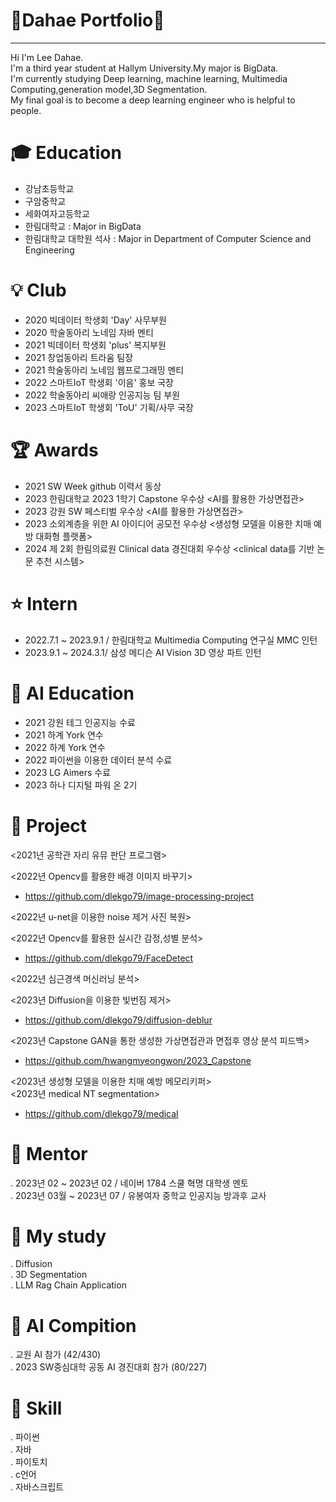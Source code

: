 # 👋Dahae Portfolio👋
-------------------------------------------------------------------------------------------------------------
Hi I'm Lee Dahae.     
I'm a third year student at Hallym University.My major is BigData.     
I'm currently studying Deep learning, machine learning, Multimedia Computing,generation model,3D Segmentation.   
My final goal is to become a deep learning engineer who is helpful to people.

# 🎓 Education

 - 강남초등학교   
 - 구암중학교  
 - 세화여자고등학교  
 - 한림대학교 : Major in BigData
 - 한림대학교 대학원 석사 : Major in Department of Computer Science and Engineering

# 💡 Club 

- 2020 빅데이터 학생회 'Day' 사무부원  
- 2020 학술동아리 노네임 자바 멘티  
- 2021 빅데이터 학생회 'plus' 복지부원   
- 2021 창업동아리 트라움 팀장  
- 2021 학술동아리 노네임 웹프로그래밍 멘티  
- 2022 스마트IoT 학생회 '이음' 홍보 국장  
- 2022 학술동아리 씨애랑 인공지능 팀 부원  
- 2023 스마트IoT 학생회 'ToU' 기획/사무 국장


# 🏆 Awards  
-  2021 SW Week github 이력서 동상  
-  2023 한림대학교 2023 1학기 Capstone 우수상 <AI를 활용한 가상면접관>
-  2023 강원 SW 페스티벌 우수상 <AI를 활용한 가상면접관>
-  2023 소외계층을 위한 AI 아이디어 공모전 우수상 <생성형 모델을 이용한 치매 예방 대화형 플랫폼>
-  2024 제 2회 한림의료원 Clinical data 경진대회 우수상 <clinical data를 기반 논문 추천 시스템>   

  # ⭐ Intern
  - 2022.7.1 ~ 2023.9.1 / 한림대학교 Multimedia Computing 연구실 MMC 인턴
  - 2023.9.1 ~ 2024.3.1/ 삼성 메디슨 AI Vision 3D 영상 파트 인턴  
 
# 📗 AI Education   
- 2021 강원 테그 인공지능 수료   
- 2021 하계 York 연수    
- 2022 하계 York 연수  
- 2022 파이썬을 이용한 데이터 분석 수료  
- 2023 LG Aimers 수료  
- 2023 하나 디지털 파워 온 2기  

# 📕 Project
<2021년 공학관 자리 유뮤 판단 프로그램>  
 
<2022년 Opencv를 활용한 배경 이미지 바꾸기>  
- https://github.com/dlekgo79/image-processing-project
     
<2022년 u-net을 이용한 noise 제거 사진 복원>  

<2022년 Opencv를 활용한 실시간 감정,성별 분석>  
 - https://github.com/dlekgo79/FaceDetect
  
<2022년 심근경색 머신러닝 분석>
 
<2023년 Diffusion을 이용한 빛번짐 제거>    
- https://github.com/dlekgo79/diffusion-deblur
 
<2023년 Capstone GAN을 통한 생성한 가상면접관과 면접후 영상 분석 피드백>   
- https://github.com/hwangmyeongwon/2023_Capstone
  
<2023년 생성형 모델을 이용한 치매 예방 메모리키퍼>  
<2023년 medical NT segmentation>
- https://github.com/dlekgo79/medical

# 📓 Mentor    
. 2023년 02 ~ 2023년 02 / 네이버 1784 스쿨 혁명 대학생 멘토    
. 2023년 03월 ~ 2023년 07 / 유봉여자 중학교 인공지능 방과후 교사

# 📙 My study      
. Diffusion    
. 3D Segmentation    
. LLM Rag Chain Application   


# :blue_book: AI Compition
 . 교원 AI 참가 (42/430)  
 . 2023 SW중심대학 공동 AI 경진대회 참가 (80/227)

# 📒 Skill 
 .  파이썬  
 .  자바   
 .  파이토치    
 .  c언어   
 .  자바스크립트  
